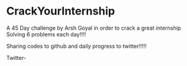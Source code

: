 # CrackYourInternship
A 45 Day challenge by Arsh Goyal in order to crack a great internship
Solving 6 problems each day!!!!

Sharing codes to github and daily progress to twitter!!!!!

Twitter- 
